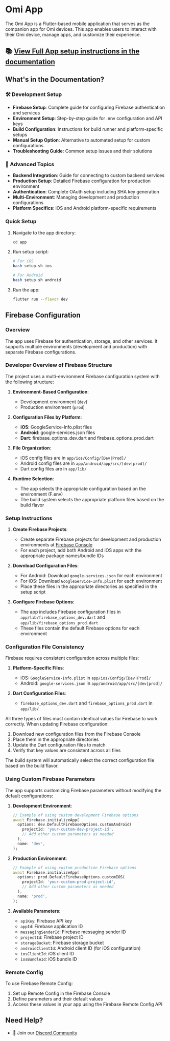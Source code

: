 # Omi App

The Omi App is a Flutter-based mobile application that serves as the companion app for Omi devices. This app enables users to interact with their Omi device, manage apps, and customize their experience.

## 📚 **[View Full App setup instructions in the documentation](https://docs.omi.me/docs/developer/AppSetup)**

## What's in the Documentation?

### 🛠 Development Setup
- **Firebase Setup**: Complete guide for configuring Firebase authentication and services
- **Environment Setup**: Step-by-step guide for .env configuration and API keys
- **Build Configuration**: Instructions for build runner and platform-specific setups
- **Manual Setup Option**: Alternative to automated setup for custom configurations
- **Troubleshooting Guide**: Common setup issues and their solutions

### 🚀 Advanced Topics
- **Backend Integration**: Guide for connecting to custom backend services
- **Production Setup**: Detailed Firebase configuration for production environment
- **Authentication**: Complete OAuth setup including SHA key generation
- **Multi-Environment**: Managing development and production configurations
- **Platform Specifics**: iOS and Android platform-specific requirements

### Quick Setup

1. Navigate to the app directory:
   ```bash
   cd app
   ```

2. Run setup script:
   ```bash
   # For iOS
   bash setup.sh ios

   # For Android
   bash setup.sh android
   ```

3. Run the app:
   ```bash
   flutter run --flavor dev
   ```

## Firebase Configuration

### Overview

The app uses Firebase for authentication, storage, and other services. It supports multiple environments (development and production) with separate Firebase configurations.

### Developer Overview of Firebase Structure

The project uses a multi-environment Firebase configuration system with the following structure:

1. **Environment-Based Configuration**:
   - Development environment (`dev`)
   - Production environment (`prod`)

2. **Configuration Files by Platform**:
   - **iOS**: GoogleService-Info.plist files
   - **Android**: google-services.json files
   - **Dart**: firebase_options_dev.dart and firebase_options_prod.dart

3. **File Organization**:
   - iOS config files are in `app/ios/Config/[Dev|Prod]/`
   - Android config files are in `app/android/app/src/[dev|prod]/`
   - Dart config files are in `app/lib/`

4. **Runtime Selection**:
   - The app selects the appropriate configuration based on the environment (F.env)
   - The build system selects the appropriate platform files based on the build flavor

### Setup Instructions

1. **Create Firebase Projects**:
   - Create separate Firebase projects for development and production environments at [Firebase Console](https://console.firebase.google.com/)
   - For each project, add both Android and iOS apps with the appropriate package names/bundle IDs

2. **Download Configuration Files**:
   - For Android: Download `google-services.json` for each environment
   - For iOS: Download `GoogleService-Info.plist` for each environment
   - Place these files in the appropriate directories as specified in the setup script

3. **Configure Firebase Options**:
   - The app includes Firebase configuration files in `app/lib/firebase_options_dev.dart` and `app/lib/firebase_options_prod.dart`
   - These files contain the default Firebase options for each environment

### Configuration File Consistency

Firebase requires consistent configuration across multiple files:

1. **Platform-Specific Files**:
   - iOS: `GoogleService-Info.plist` in `app/ios/Config/[Dev|Prod]/`
   - Android: `google-services.json` in `app/android/app/src/[dev|prod]/`

2. **Dart Configuration Files**:
   - `firebase_options_dev.dart` and `firebase_options_prod.dart` in `app/lib/`

All three types of files must contain identical values for Firebase to work correctly. When updating Firebase configuration:

1. Download new configuration files from the Firebase Console
2. Place them in the appropriate directories
3. Update the Dart configuration files to match
4. Verify that key values are consistent across all files

The build system will automatically select the correct configuration file based on the build flavor.

### Using Custom Firebase Parameters

The app supports customizing Firebase parameters without modifying the default configurations:

1. **Development Environment**:
   ```dart
   // Example of using custom development Firebase options
   await Firebase.initializeApp(
     options: dev.DefaultFirebaseOptions.customAndroid(
       projectId: 'your-custom-dev-project-id',
       // Add other custom parameters as needed
     ),
     name: 'dev',
   );
   ```

2. **Production Environment**:
   ```dart
   // Example of using custom production Firebase options
   await Firebase.initializeApp(
     options: prod.DefaultFirebaseOptions.customIOS(
       projectId: 'your-custom-prod-project-id',
       // Add other custom parameters as needed
     ),
     name: 'prod',
   );
   ```

3. **Available Parameters**:
   - `apiKey`: Firebase API key
   - `appId`: Firebase application ID
   - `messagingSenderId`: Firebase messaging sender ID
   - `projectId`: Firebase project ID
   - `storageBucket`: Firebase storage bucket
   - `androidClientId`: Android client ID (for iOS configuration)
   - `iosClientId`: iOS client ID
   - `iosBundleId`: iOS bundle ID

### Remote Config

To use Firebase Remote Config:

1. Set up Remote Config in the Firebase Console
2. Define parameters and their default values
3. Access these values in your app using the Firebase Remote Config API

## Need Help?

- 💬 Join our [Discord Community](http://discord.omi.me)
